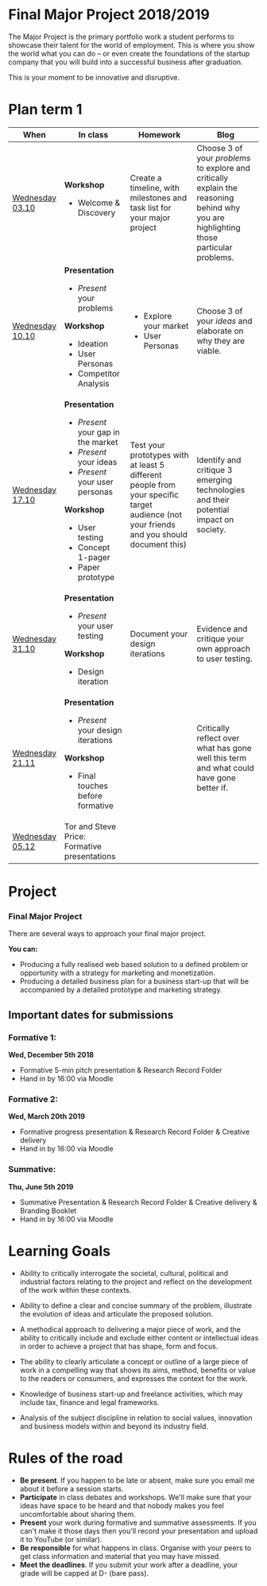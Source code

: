 # Final Major Project 2018/2019

The Major Project is the primary portfolio work a student performs to showcase their talent for the world of employment. This is where you show the world what you can do – or even create the foundations of the startup company that you will build into a successful business after graduation.

This is your moment to be innovative and disruptive.


# Plan term 1

When | In class | Homework | Blog
---- | -------- | -------- | ----
[Wednesday<br>03.10](sessions/01)| **Workshop** <ul><li>Welcome & Discovery | Create a timeline, with milestones and task list for your major project | Choose 3 of your *problems* to explore and critically explain the reasoning behind why you are highlighting those particular problems.  
[Wednesday<br>10.10](sessions/02)| **Presentation** <ul><li>*Present* your problems</ul> **Workshop** <ul><li>Ideation <li>User Personas <li>Competitor Analysis </ul> | <ul><li>Explore your market <li>User Personas | Choose 3 of your *ideas* and elaborate on why they are viable.
[Wednesday<br>17.10](sessions/03)| **Presentation** <ul><li>*Present* your gap in the market <li>*Present* your ideas <li>*Present* your user personas </ul> **Workshop** <ul><li>User testing <li>Concept 1-pager <li>Paper prototype  | Test your prototypes with at least 5 different people from your specific target audience (not your friends and you should document this) | Identify and critique 3 emerging technologies and their potential impact on society.
[Wednesday<br>31.10](sessions/04)| **Presentation** <ul><li>*Present* your user testing </ul> **Workshop** <ul><li>Design iteration | Document your design iterations | Evidence and critique your own approach to user testing.
[Wednesday<br>21.11](sessions/05)| **Presentation** <ul><li>*Present* your design iterations </ul> **Workshop** <ul><li>Final touches before formative | | Critically reflect over what has gone well this term and what could have gone better if.
[Wednesday<br>05.12](sessions/06)| Tor and Steve Price: Formative presentations

# Project

### Final Major Project

There are several ways to approach your final major project.

**You can:**

* Producing a fully realised web based solution to a defined problem or opportunity with a strategy for marketing and monetization.
* Producing a detailed business plan for a business start-up that will be accompanied by a detailed prototype and marketing strategy.

## Important dates for submissions
### Formative 1:
**Wed, December 5th 2018**
* Formative 5-min pitch presentation & Research Record Folder
* Hand in by 16:00 via Moodle

### Formative 2:
**Wed, March 20th 2019**
* Formative progress presentation & Research Record Folder & Creative delivery
* Hand in by 16:00 via Moodle

### Summative:
**Thu, June 5th 2019**
* Summative Presentation & Research Record Folder & Creative delivery & Branding Booklet
* Hand in by 16:00 via Moodle


# Learning Goals

* Ability to critically interrogate the societal, cultural, political and industrial factors relating to the project and reflect on the development of the work within these contexts.

* Ability to define a clear and concise summary of the problem, illustrate the evolution of ideas and articulate the proposed solution.

* A methodical approach to delivering a major piece of work, and the ability to critically include and exclude either content or intellectual ideas in order to achieve a project that has shape, form and focus.

* The ability to clearly articulate a concept or outline of a large piece of work in a compelling way that shows its aims, method, benefits or value to the readers or consumers, and expresses the context for the work.

* Knowledge of business start-up and freelance activities, which may include tax, finance and legal frameworks.

* Analysis of the subject discipline in relation to social values, innovation and business models within and beyond its industry field.


# Rules of the road

* **Be present**. If you happen to be late or absent, make sure you email me about it before a session starts.
* **Participate** in class debates and workshops. We'll make sure that your ideas have space to be heard and that nobody makes you feel uncomfortable about sharing them.
* **Present** your work during formative and summative assessments. If you can't make it those days then you'll record your presentation and upload it to YouTube (or similar).
* **Be responsible** for what happens in class. Organise with your peers to get class information and material that you may have missed.
* **Meet the deadlines**. If you submit your work after a deadline, your grade will be capped at D- (bare pass).
